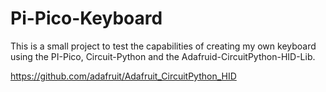 # Pi-Pico-Keyboard
This is a small project to test the capabilities of creating my own keyboard using the PI-Pico, Circuit-Python and the Adafruid-CircuitPython-HID-Lib.

https://github.com/adafruit/Adafruit_CircuitPython_HID
